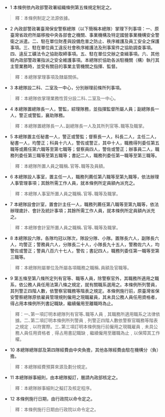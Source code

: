 * 1 本條例依內政部警政署組織條例第五條規定制定之。

> 釋：本條例制定之法源依據。

* 2 內政部警政署臺灣保安警察總隊（以下簡稱本總隊）掌理下列事項：一、原臺灣省政府所屬移撥中央各部會之機關、事業機構及特定國營事業機構安全警衛之派遣。二、駐在單位財產與設備危害之防止、秩序維護及員工安全之保護事項。三、駐在單位員工違反社會秩序維護法及刑事案件之協助調查事項。四、違反工礦法令之協助取締事項。五、駐在單位交辦之查緝事項。六、其他經內政部警政署指派之安全維護事項。本總隊於協助各派駐機關（構）執行其主管業務時，並受有關目的事業主管機關之指揮、監督。

> 釋：本總隊掌理事項及隸屬關係。

* 3 本總隊設二科、二室及一中心，分別辦理前條所列事項。

> 釋：本總隊依掌理業務性質分設二科､二室及一中心。

* 4 本總隊置總隊長一人，警監，綜理隊務，並指揮監督所屬人員；副總隊長一人，警正或警監，襄助隊務。

> 釋：本總隊置總隊長一人､副總隊長一人及其所列官等､職等及職掌。

* 5 本總隊置主任秘書一人，警正或警監；督察長一人，科長二人，主任二人，秘書一人，均警正；科員十六人，警佐或警正，其中十人，職務得列委任第五職等或薦任第六職等至第七職等；督察員四人，警佐或警正；辦事員二人，職務列委任第三職等至第五職等；書記二人，職務列委任第一職等至第三職等。

> 釋：本總隊所置人員之職稱､官等､職等及員額。

* 6 本總隊設人事室，置主任一人，職務列薦任第八職等至第九職等，依法辦理人事管理事項；其餘所需工作人員，就本條例所定員額內派充之。

> 釋：本總隊人事室所置人員之職稱､官等､職等及職掌。

* 7 本總隊設會計室，置會計主任一人，職務列薦任第八職等至第九職等，依法辦理歲計、會計及統計事項；其餘所需工作人員，就本條例所定員額內派充之。

> 釋：本總隊會計室所置人員之職稱､官等､職等及職掌。

* 8 本總隊設六隊，各隊均冠以隊次，隊設分隊、小隊。置隊長六人，副隊長六人，均警正；警務員六人，分隊長二十人，小隊長九十五人，警務佐六人，均警佐或警正；警員八百六十七人，警佐；書記四人，職務列委任第一職等至第三職等。

> 釋：本總隊附屬單位及所屬各項職務之職稱､員額及官職等。

* 9 第五條至第八條所定列有官等、職等人員，除警察官外，其職務所適用之職系，依公務人員任用法第八條之規定，就有關職系選用之。本條例所列警員，其列警正四階人數，依警察官職務等階表之規定。本條例施行前，原臺灣省保安警察總隊原依雇員管理規則僱用之現職雇員，其未具公務人員任用資格者，得占用本條例所列書記職缺，繼續僱用至離職時為止。

> 釋：一､第一項訂明本總隊列有官等､職等人員﹐其職務所適用職系之法律依據。二､第二項訂明本條例所列警員﹐列警正四階人數依警察官職務等階表之規定﹐以符實際。三､第三項訂明本條例施行前僱用之現職雇員﹐未具公務人員任用資格者﹐得占用書記職缺﹐繼續僱用至離職為止﹐以保障其工作權。

* 10 本總隊總隊部及第四隊經費由中央負擔，其他各隊經費由駐在機構分（負）擔。

> 釋：本總隊經費預算來源及劃分規定。

* 11 本總隊辦事細則，由本總隊擬訂，層請內政部核定之。

> 釋：本總隊辦事細則之擬訂及核定程序。

* 12 本條例施行日期，由行政院以命令定之。

> 釋：本條例施行日期由行政院以命令定之。

